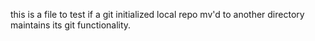 this is a file to test if a git initialized local repo mv'd to another directory
maintains its git functionality.
